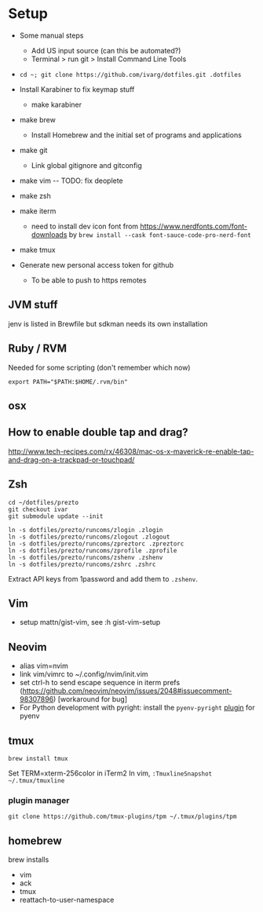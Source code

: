 # Setup

- Some manual steps
    - Add US input source (can this be automated?)
    - Terminal > run git > Install Command Line Tools

- `cd ~; git clone https://github.com/ivarg/dotfiles.git .dotfiles`

- Install Karabiner to fix keymap stuff
    - make karabiner

- make brew
    - Install Homebrew and the initial set of programs and applications

- make git
    - Link global gitignore and gitconfig

- make vim
-- TODO: fix deoplete

- make zsh

- make iterm
    - need to install dev icon font from https://www.nerdfonts.com/font-downloads by `brew install --cask font-sauce-code-pro-nerd-font`

- make tmux

- Generate new personal access token for github
    - To be able to push to https remotes


## JVM stuff

jenv is listed in Brewfile but sdkman needs its own installation


## Ruby / RVM

Needed for some scripting (don't remember which now)

```
export PATH="$PATH:$HOME/.rvm/bin"
```

## osx

## How to enable double tap and drag?

http://www.tech-recipes.com/rx/46308/mac-os-x-maverick-re-enable-tap-and-drag-on-a-trackpad-or-touchpad/

## Zsh

```
cd ~/dotfiles/prezto
git checkout ivar
git submodule update --init

ln -s dotfiles/prezto/runcoms/zlogin .zlogin
ln -s dotfiles/prezto/runcoms/zlogout .zlogout
ln -s dotfiles/prezto/runcoms/zpreztorc .zpreztorc
ln -s dotfiles/prezto/runcoms/zprofile .zprofile
ln -s dotfiles/prezto/runcoms/zshenv .zshenv
ln -s dotfiles/prezto/runcoms/zshrc .zshrc
```

Extract API keys from 1password and add them to `.zshenv`.

## Vim

- setup mattn/gist-vim, see :h gist-vim-setup

## Neovim

- alias vim=nvim
- link vim/vimrc to ~/.config/nvim/init.vim
- set ctrl-h to send escape sequence in iterm prefs (https://github.com/neovim/neovim/issues/2048#issuecomment-98307896) [workaround for bug]
- For Python development with pyright: install the `pyenv-pyright` [plugin](https://github.com/alefpereira/pyenv-pyright) for pyenv

## tmux

`brew install tmux`

Set TERM=xterm-256color in iTerm2
In vim, `:TmuxlineSnapshot ~/.tmux/tmuxline`

### plugin manager

`git clone https://github.com/tmux-plugins/tpm ~/.tmux/plugins/tpm`

## homebrew

brew installs
- vim
- ack
- tmux
- reattach-to-user-namespace

